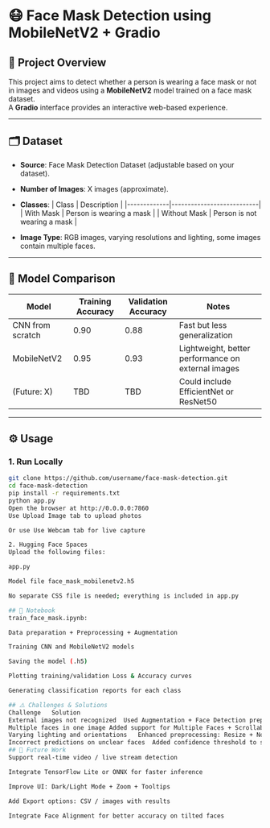 # 😷 Face Mask Detection using MobileNetV2 + Gradio

## 📖 Project Overview
This project aims to detect whether a person is wearing a face mask or not in images and videos using a **MobileNetV2** model trained on a face mask dataset.  
A **Gradio** interface provides an interactive web-based experience.

---

## 🗂 Dataset
- **Source**: Face Mask Detection Dataset (adjustable based on your dataset).  
- **Number of Images**: X images (approximate).  
- **Classes**:
  | Class        | Description               |
  |-------------|---------------------------|
  | With Mask   | Person is wearing a mask  |
  | Without Mask | Person is not wearing a mask |

- **Image Type**: RGB images, varying resolutions and lighting, some images contain multiple faces.

---

## 🧠 Model Comparison
| Model           | Training Accuracy | Validation Accuracy | Notes |
|-----------------|-----------------|------------------|-------|
| CNN from scratch | 0.90            | 0.88             | Fast but less generalization |
| MobileNetV2     | 0.95            | 0.93             | Lightweight, better performance on external images |
| (Future: X)     | TBD             | TBD              | Could include EfficientNet or ResNet50 |

---

## ⚙️ Usage

### 1. Run Locally
```bash
git clone https://github.com/username/face-mask-detection.git
cd face-mask-detection
pip install -r requirements.txt
python app.py
Open the browser at http://0.0.0.0:7860
Use Upload Image tab to upload photos

Or use Use Webcam tab for live capture

2. Hugging Face Spaces
Upload the following files:

app.py

Model file face_mask_mobilenetv2.h5

No separate CSS file is needed; everything is included in app.py

## 📓 Notebook
train_face_mask.ipynb:

Data preparation + Preprocessing + Augmentation

Training CNN and MobileNetV2 models

Saving the model (.h5)

Plotting training/validation Loss & Accuracy curves

Generating classification reports for each class

## ⚠️ Challenges & Solutions
Challenge	Solution
External images not recognized	Used Augmentation + Face Detection preprocessing
Multiple faces in one image	Added support for Multiple Faces + Scrollable HTML output
Varying lighting and orientations	Enhanced preprocessing: Resize + Normalization + CLAHE
Incorrect predictions on unclear faces	Added confidence threshold to show "Unclear"
## 🔮 Future Work
Support real-time video / live stream detection

Integrate TensorFlow Lite or ONNX for faster inference

Improve UI: Dark/Light Mode + Zoom + Tooltips

Add Export options: CSV / images with results

Integrate Face Alignment for better accuracy on tilted faces

